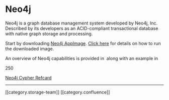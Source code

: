 
# Neo4j
Neo4j is a graph database management system developed by Neo4j, Inc. Described by its developers as an ACID-compliant transactional database with native graph storage and processing.

Start by downloading [Neo4j AppImage](https://neo4j.com/download-center/). [Click here](https://neo4j.com/developer/kb/convert-an-appimage-file-into-executable-on-linux-ubuntu-debian/) for details on how to run the downloaded image.

An overview of Neo4j capabilities is provided in  along with an example in 

250

[Neo4j Cypher Refcard](https://neo4j.com/docs/cypher-refcard/current/)



*****

[[category.storage-team]] 
[[category.confluence]] 

